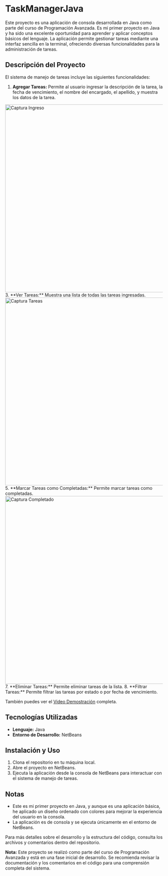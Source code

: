 # TaskManagerJava

Este proyecto es una aplicación de consola desarrollada en Java como parte del curso de Programación Avanzada. Es mi primer proyecto en Java y ha sido una excelente oportunidad para aprender y aplicar conceptos básicos del lenguaje. La aplicación permite gestionar tareas mediante una interfaz sencilla en la terminal, ofreciendo diversas funcionalidades para la administración de tareas.

## Descripción del Proyecto

El sistema de manejo de tareas incluye las siguientes funcionalidades:

1. **Agregar Tareas:** Permite al usuario ingresar la descripción de la tarea, la fecha de vencimiento, el nombre del encargado, el apellido, y muestra los datos de la tarea.
<img src="Demostración/Ingreso.png" alt="Captura Ingreso" width="600" />
3. **Ver Tareas:** Muestra una lista de todas las tareas ingresadas.
<img src="Demostración/Tareas.png" alt="Captura Tareas" width="600" />
5. **Marcar Tareas como Completadas:** Permite marcar tareas como completadas.
<img src="Demostración/Completado.png" alt="Captura Completado" width="600" />
7. **Eliminar Tareas:** Permite eliminar tareas de la lista.
8. **Filtrar Tareas:** Permite filtrar las tareas por estado o por fecha de vencimiento.

También puedes ver el [Video Demostración](Demostración/Demo.mp4) completa.

## Tecnologías Utilizadas

- **Lenguaje:** Java
- **Entorno de Desarrollo:** NetBeans

## Instalación y Uso

1. Clona el repositorio en tu máquina local.
2. Abre el proyecto en NetBeans.
3. Ejecuta la aplicación desde la consola de NetBeans para interactuar con el sistema de manejo de tareas.

## Notas

- Este es mi primer proyecto en Java, y aunque es una aplicación básica, he aplicado un diseño ordenado con colores para mejorar la experiencia del usuario en la consola.
- La aplicación es de consola y se ejecuta únicamente en el entorno de NetBeans.

Para más detalles sobre el desarrollo y la estructura del código, consulta los archivos y comentarios dentro del repositorio.

**Nota:** Este proyecto se realizó como parte del curso de Programación Avanzada y está en una fase inicial de desarrollo. Se recomienda revisar la documentación y los comentarios en el código para una comprensión completa del sistema.
